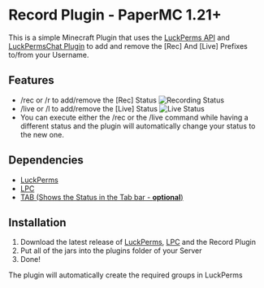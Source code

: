 # Record Plugin - PaperMC 1.21+
This is a simple Minecraft Plugin that uses the [LuckPerms API](https://luckperms.net/wiki/Developer-API) and [LuckPermsChat Plugin](https://www.spigotmc.org/resources/lpc-chat-formatter-1-7-10-1-20.68965/) to add and remove the [Rec] And [Live] Prefixes to/from your Username.

## Features
- /rec or /r to add/remove the [Rec] Status
![Recording Status](https://github.com/user-attachments/assets/f529cb35-f21a-4993-90a6-75f5b7315f00)
- /live or /l to add/remove the [Live] Status
![Live Status](https://github.com/user-attachments/assets/2c76c37c-4f5c-422b-848c-28acc299d101)
- You can execute either the /rec or the /live command while having a different status and the plugin will automatically change your status to the new one.

## Dependencies
- [LuckPerms](https://luckperms.net/download)
- [LPC](https://www.spigotmc.org/resources/lpc-chat-formatter-1-7-10-1-20.68965/)
- [TAB (Shows the Status in the Tab bar - **optional**)](https://www.spigotmc.org/resources/tab-1-5-1-21-4.57806/)

## Installation
1. Download the latest release of [LuckPerms](https://luckperms.net/download), [LPC](https://www.spigotmc.org/resources/lpc-chat-formatter-1-7-10-1-20.68965/) and the Record Plugin
2. Put all of the jars into the plugins folder of your Server
3. Done!

The plugin will automatically create the required groups in LuckPerms
